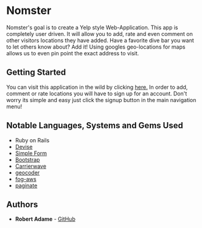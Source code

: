 # Nomster

Nomster's goal is to create a Yelp style Web-Application. This app is completely user driven. It will allow you to add, rate and even comment on other visitors locations they have added. Have a favorite dive bar you want to let others know about? Add it! Using googles geo-locations for maps allows us to even pin point the exact address to visit.

## Getting Started

You can visit this application in the wild by clicking [here.](https://nomster-robert-adame.herokuapp.com/)
In order to add, comment or rate locations you will have to sign up for an account. Don't worry its simple and easy just click the signup button in the main navigation menu!

## Notable Languages, Systems and Gems Used

- Ruby on Rails
- [Devise](https://github.com/plataformatec/devise)
- [Simple Form](https://github.com/plataformatec/simple_form)
- [Bootstrap](https://github.com/twbs/bootstrap-rubygem)
- [Carrierwave](https://github.com/carrierwaveuploader/carrierwave)
- [geocoder](https://github.com/alexreisner/geocoder)
- [fog-aws](https://github.com/fog/fog-aws)
- [paginate](https://github.com/mislav/will_paginate)

## Authors

* **Robert Adame** - [GitHub](https://github.com/radamejr)


